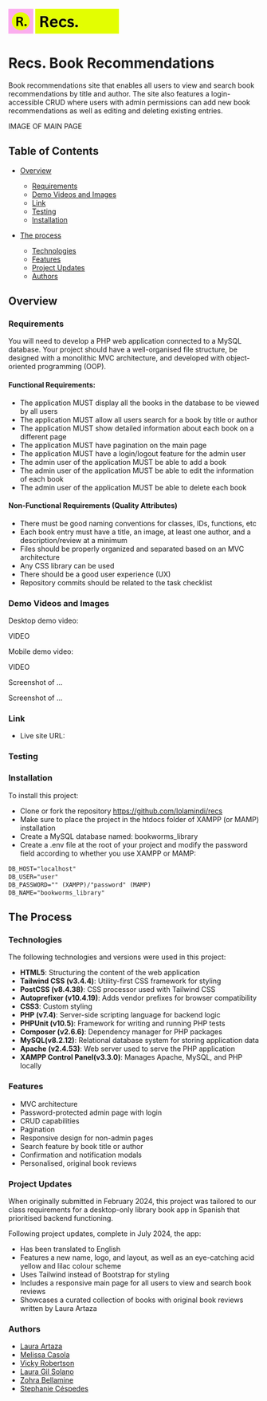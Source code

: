 ![ ](<resources/img/smaller recs.png>)       ![alt text](<resources/img/Recs. (3).jpg>)

# Recs. Book Recommendations
 
 Book recommendations site that enables all users to view and search book recommendations by title and author. The site also features a login-accessible CRUD where users with admin permissions can add new book recommendations as well as editing and deleting existing entries. 

IMAGE OF MAIN PAGE

## Table of Contents

- [Overview](#overview)
  - [Requirements](#requirements)
  - [Demo Videos and Images](#demo-videos-and-images)
  - [Link](#link)
  - [Testing](#testing)
  - [Installation](#installation)

- [The process](#the-process)
  - [Technologies](#technologies)
  - [Features](#features)
  - [Project Updates](#project-updates)
  - [Authors](#authors)

## Overview

### Requirements

You will need to develop a PHP web application connected to a MySQL database. Your project should have a well-organised file structure, be designed with a monolithic MVC architecture, and developed with object-oriented programming (OOP). 

#### Functional Requirements:
- The application MUST display all the books in the database to be viewed by all users
- The application MUST allow all users search for a book by title or author
- The application MUST show detailed information about each book on a different page
- The application MUST have pagination on the main page
- The application MUST have a login/logout feature for the admin user
- The admin user of the application MUST be able to add a book
- The admin user of the application MUST be able to edit the information of each book
- The admin user of the application MUST be able to delete each book

#### Non-Functional Requirements (Quality Attributes)
- There must be good naming conventions for classes, IDs, functions, etc
- Each book entry must have a title, an image, at least one author, and a description/review at a minimum
- Files should be properly organized and separated based on an MVC architecture
- Any CSS library can be used
- There should be a good user experience (UX) 
- Repository commits should be related to the task checklist

### Demo Videos and Images

Desktop demo video:

VIDEO

Mobile demo video:

VIDEO

Screenshot of ...

Screenshot of ...

### Link 

- Live site URL: 


### Testing



### Installation 

To install this project: 

- Clone or fork the repository https://github.com/lolamindi/recs 
- Make sure to place the project in the htdocs folder of XAMPP (or MAMP) installation
- Create a MySQL database named: bookworms_library 
- Create a .env file at the root of your project and modify the password field according to whether you use XAMPP or MAMP:

```
DB_HOST="localhost"
DB_USER="user"
DB_PASSWORD="" (XAMPP)/"password" (MAMP)
DB_NAME="bookworms_library"
  ```



## The Process 

### Technologies

The following technologies and versions were used in this project:

- **HTML5**: Structuring the content of the web application
- **Tailwind CSS (v3.4.4)**: Utility-first CSS framework for styling
- **PostCSS (v8.4.38)**: CSS processor used with Tailwind CSS
- **Autoprefixer (v10.4.19)**: Adds vendor prefixes for browser compatibility
- **CSS3**: Custom styling 
- **PHP (v7.4)**: Server-side scripting language for backend logic
- **PHPUnit (v10.5)**: Framework for writing and running PHP tests
- **Composer (v2.6.6)**: Dependency manager for PHP packages
- **MySQL(v8.2.12)**: Relational database system for storing application data 
- **Apache (v2.4.53)**: Web server used to serve the PHP application
- **XAMPP Control Panel(v3.3.0)**: Manages Apache, MySQL, and PHP locally

### Features 

- MVC architecture 
- Password-protected admin page with login
- CRUD capabilities 
- Pagination
- Responsive design for non-admin pages 
- Search feature by book title or author
- Confirmation and notification modals
- Personalised, original book reviews 

### Project Updates 

When originally submitted in February 2024, this project was tailored to our class requirements for a desktop-only library book app in Spanish that prioritised backend functioning.  

Following project updates, complete in July 2024, the app:

- Has been translated to English
- Features a new name, logo, and layout, as well as an eye-catching acid yellow and lilac colour scheme
- Uses Tailwind instead of Bootstrap for styling
- Includes a responsive main page for all users to view and search book reviews 
- Showcases a curated collection of books with original book reviews written by Laura Artaza 
 

### Authors

  - [Laura Artaza](https://github.com/lolamindi)
  - [Melissa Casola](https://github.com/melitacasola)
  - [Vicky Robertson](https://github.com/vicki-robertson) 
  - [Laura Gil Solano](https://github.com/ImLauraGS)
  - [Zohra Bellamine](https://github.com/zohra-b)
  - [Stephanie Céspedes](https://github.com/tephyxp)

